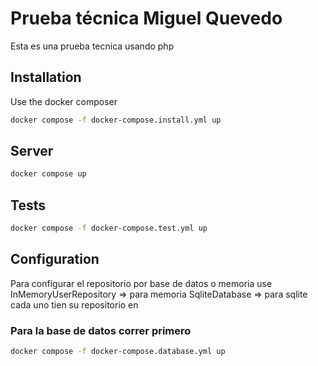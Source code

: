 # Prueba técnica Miguel Quevedo

Esta es una prueba tecnica usando php
## Installation

Use the docker composer

```bash
docker compose -f docker-compose.install.yml up
```

## Server

```bash
docker compose up
```

## Tests

```bash
docker compose -f docker-compose.test.yml up
```

## Configuration
Para configurar el repositorio por base de datos o memoria use
InMemoryUserRepository => para memoria
SqliteDatabase => para sqlite 
cada uno tien su repositorio en 

### Para la base de datos correr primero

```bash
docker compose -f docker-compose.database.yml up
```

